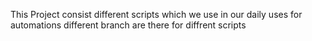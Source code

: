 This Project consist different scripts which we use in our daily uses for automations different branch are there for diffrent scripts 
